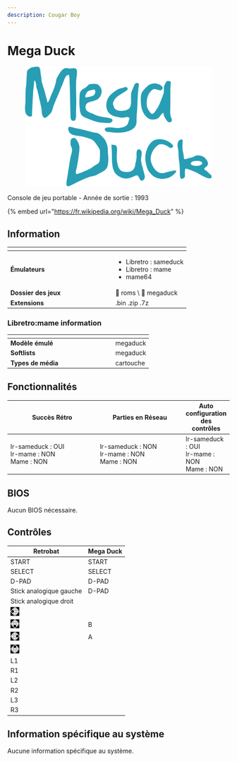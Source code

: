 ```yaml
---
description: Cougar Boy
---
```


# Mega Duck

<div align="left">

<figure><img src="https://raw.githubusercontent.com/fabricecaruso/es-theme-carbon/52ff37c9e265587d006945a2ba695b5a962b3a3d/art/logos/megaduck.svg" alt=""><figcaption></figcaption></figure>

</div>

Console de jeu portable - Année de sortie : 1993

{% embed url="https://fr.wikipedia.org/wiki/Mega_Duck" %}

## Information

<table data-header-hidden><thead><tr><th width="224"></th><th></th></tr></thead><tbody><tr><td><strong>Émulateurs</strong></td><td><ul><li>Libretro : sameduck</li><li>Libretro : mame</li><li>mame64</li></ul></td></tr><tr><td><strong>Dossier des jeux</strong></td><td><span data-gb-custom-inline data-tag="emoji" data-code="1f4c2">📂</span> roms \ <span data-gb-custom-inline data-tag="emoji" data-code="1f4c2">📂</span> megaduck</td></tr><tr><td><strong>Extensions</strong></td><td>.bin .zip .7z</td></tr></tbody></table>

### Libretro:mame information

<table data-header-hidden><thead><tr><th width="224"></th><th></th></tr></thead><tbody><tr><td><strong>Modèle émulé</strong></td><td>megaduck</td></tr><tr><td><strong>Softlists</strong></td><td>megaduck</td></tr><tr><td><strong>Types de média</strong></td><td>cartouche</td></tr></tbody></table>

## Fonctionnalités

<table><thead><tr><th width="256">Succès Rétro</th><th width="243">Parties en Réseau</th><th>Auto configuration des contrôles</th></tr></thead><tbody><tr><td>lr-sameduck : OUI<br>lr-mame : NON<br>Mame : NON</td><td>lr-sameduck : NON<br>lr-mame : NON<br>Mame : NON</td><td>lr-sameduck : OUI<br>lr-mame : NON<br>Mame : NON</td></tr></tbody></table>

## BIOS

Aucun BIOS nécessaire.

## Contrôles

| Retrobat                                       | Mega Duck |
| ---------------------------------------------- | --------- |
| START                                          | START     |
| SELECT                                         | SELECT    |
| D-PAD                                          | D-PAD     |
| Stick analogique gauche                        | D-PAD     |
| Stick analogique droit                         |           |
| ![](<../../../.gitbook/assets/image (32).png>) |           |
| ![](<../../../.gitbook/assets/image (19).png>) | B         |
| ![](<../../../.gitbook/assets/image (6).png>)  | A         |
| ![](<../../../.gitbook/assets/image (34).png>) |           |
| L1                                             |           |
| R1                                             |           |
| L2                                             |           |
| R2                                             |           |
| L3                                             |           |
| R3                                             |           |

## Information spécifique au système

Aucune information spécifique au système.
